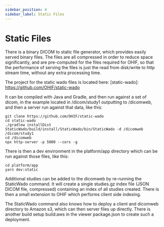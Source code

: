 ```yaml
---
sidebar_position: 4
sidebar_label: Static Files
---
```


# Static Files

There is a binary DICOM to static file generator, which provides easily served
binary files. The files are all compressed in order to reduce space
significantly, and are pre-computed for the files required for OHIF, so that the
performance of serving the files is just the read from disk/write to http stream
time, without any extra processing time.

The project for the static wado files is located here: [static-wado]:
https://github.com/OHIF/static-wado

It can be compiled with Java and Gradle, and then run against a set of dicom, in
the example located in /dicom/study1 outputting to /dicomweb, and then a server
run against that data, like this:

```
git clone https://github.com/OHIF/static-wado
cd static-wado
./gradlew installDist
StaticWado/build/install/StaticWado/bin/StaticWado -d /dicomweb /dicom/study1
cd /dicomweb
npx http-server -p 5000 --cors -g
```

There is then a dev environment in the platform/app directory which can be
run against those files, like this:

```
cd platform/app
yarn dev:static
```

Additional studies can be added to the dicomweb by re-running the StaticWado
command. It will create a single studies.gz index file (JSON DICOM file,
compressed) containing an index of all studies created. There is then a small
extension to OHIF which performs client side indexing.

The StaticWado command also knows how to deploy a client and dicomweb directory
to Amazon s3, which can then server files up directly. There is another build
setup build:aws in the viewer package.json to create such a deployment.
